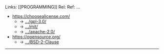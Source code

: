 Links: [[PROGRAMMING]]
Rel: 
Ref: ... 
- https://choosealicense.com/
	- -> [.../gpl-3.0/](https://choosealicense.com/licenses/gpl-3.0/)
	- -> [.../mit/](https://choosealicense.com/licenses/mit/)
	- -> [.../apache-2.0/](https://choosealicense.com/licenses/apache-2.0/)
- https://opensource.org/
	- -> [.../BSD-2-Clause](https://opensource.org/licenses/BSD-2-Clause)

--- 

